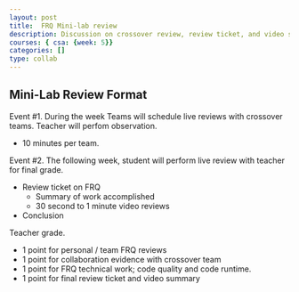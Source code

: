 ```yaml
---
layout: post
title:  FRQ Mini-lab review
description: Discussion on crossover review, review ticket, and video segments.
courses: { csa: {week: 5}}
categories: []
type: collab
---
```


## Mini-Lab Review Format
Event #1. During the week Teams will schedule live reviews with crossover teams. Teacher will perfom observation.
- 10 minutes per team.

Event #2. The following week, student will perform live review with teacher for final grade.
- Review ticket on FRQ
    - Summary of work accomplished
    - 30 second to 1 minute video reviews
- Conclusion

Teacher grade. 
- 1 point for personal / team FRQ reviews
- 1 point for collaboration evidence with crossover team
- 1 point for FRQ technical work; code quality and code runtime.
- 1 point for final review ticket and video summary